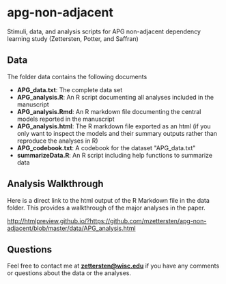 # apg-non-adjacent
Stimuli, data, and analysis scripts for APG non-adjacent dependency learning study (Zettersten, Potter, and Saffran)

## Data

The folder data contains the following documents

- **APG_data.txt**: The complete data set
- **APG_analysis.R**: An R script documenting all analyses included in the manuscript
- **APG_analysis.Rmd**: An R markdown file documenting the central models reported in the manuscript
- **APG_analysis.html**: The R markdown file exported as an html (if you only want to inspect the models and their summary outputs rather than reproduce the analyses in R)
- **APG_codebook.txt**: A codebook for the dataset "APG_data.txt"
- **summarizeData.R**: An R script including help functions to summarize data

## Analysis Walkthrough

Here is a direct link to the html output of the R Markdown file in the data folder. This provides a walkthrough of the major analyses in the paper.

http://htmlpreview.github.io/?https://github.com/mzettersten/apg-non-adjacent/blob/master/data/APG_analysis.html

## Questions

Feel free to contact me at **zettersten@wisc.edu** if you have any comments or questions about the data or the analyses.

